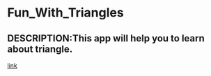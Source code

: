 # Fun_With_Triangles
##  DESCRIPTION:This app will help you to learn about triangle.
[link](https://funwithtrianglesapp1.netlify.app/aot)
